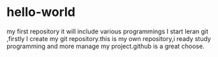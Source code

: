 # hello-world
my first repository it will include various programmings
I start leran git ,firstly I create my git repository.this is my own repository,i ready study programming and more manage my project.github is a great choose. 
